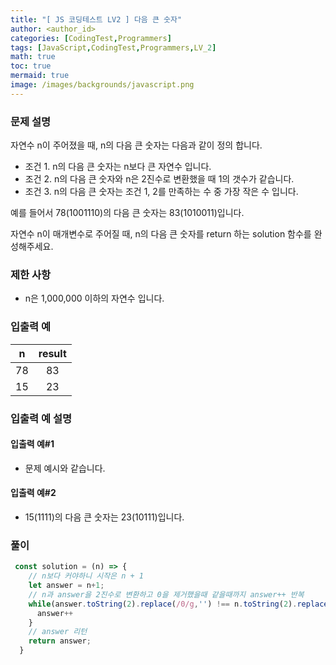 ```yaml
---
title: "[ JS 코딩테스트 LV2 ] 다음 큰 숫자"
author: <author_id>
categories: [CodingTest,Programmers]
tags: [JavaScript,CodingTest,Programmers,LV_2]
math: true
toc: true
mermaid: true
image: /images/backgrounds/javascript.png
---
```


### 문제 설명
자연수 n이 주어졌을 때, n의 다음 큰 숫자는 다음과 같이 정의 합니다.

+ 조건 1. n의 다음 큰 숫자는 n보다 큰 자연수 입니다.
+ 조건 2. n의 다음 큰 숫자와 n은 2진수로 변환했을 때 1의 갯수가 같습니다.
+ 조건 3. n의 다음 큰 숫자는 조건 1, 2를 만족하는 수 중 가장 작은 수 입니다.

예를 들어서 78(1001110)의 다음 큰 숫자는 83(1010011)입니다.

자연수 n이 매개변수로 주어질 때, n의 다음 큰 숫자를 return 하는 solution 함수를 완성해주세요.

### 제한 사항
+ n은 1,000,000 이하의 자연수 입니다.

### 입출력 예

|n| 	result  |
|:--:|:--------:|
|78	|    83    |
|15	|    23    |

### 입출력 예 설명
#### 입출력 예#1
+ 문제 예시와 같습니다.

#### 입출력 예#2
+ 15(1111)의 다음 큰 숫자는 23(10111)입니다.

### 풀이
```javascript
 const solution = (n) => {
    // n보다 커야하니 시작은 n + 1
    let answer = n+1;
    // n과 answer을 2진수로 변환하고 0을 제거했을때 같을때까지 answer++ 반복
    while(answer.toString(2).replace(/0/g,'') !== n.toString(2).replace(/0/g,'')){
      answer++
    }
    // answer 리턴
    return answer;
  }
```
